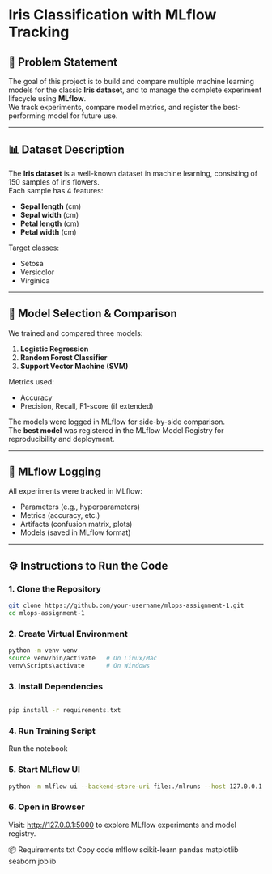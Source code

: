 # Iris Classification with MLflow Tracking

## 📌 Problem Statement
The goal of this project is to build and compare multiple machine learning models for the classic **Iris dataset**, and to manage the complete experiment lifecycle using **MLflow**.  
We track experiments, compare model metrics, and register the best-performing model for future use.

---

## 📊 Dataset Description
The **Iris dataset** is a well-known dataset in machine learning, consisting of 150 samples of iris flowers.  
Each sample has 4 features:
- **Sepal length** (cm)  
- **Sepal width** (cm)  
- **Petal length** (cm)  
- **Petal width** (cm)  

Target classes:
- Setosa  
- Versicolor  
- Virginica  

---

## 🤖 Model Selection & Comparison
We trained and compared three models:
1. **Logistic Regression**  
2. **Random Forest Classifier**  
3. **Support Vector Machine (SVM)**  

Metrics used:
- Accuracy  
- Precision, Recall, F1-score (if extended)  

The models were logged in MLflow for side-by-side comparison.  
The **best model** was registered in the MLflow Model Registry for reproducibility and deployment.

---

## 📂 MLflow Logging
All experiments were tracked in MLflow:  
- Parameters (e.g., hyperparameters)  
- Metrics (accuracy, etc.)  
- Artifacts (confusion matrix, plots)  
- Models (saved in MLflow format)  

---

## ⚙️ Instructions to Run the Code

### 1. Clone the Repository
```bash
git clone https://github.com/your-username/mlops-assignment-1.git
cd mlops-assignment-1
```
### 2. Create Virtual Environment

```bash
python -m venv venv
source venv/bin/activate   # On Linux/Mac
venv\Scripts\activate      # On Windows
```
### 3. Install Dependencies
```bash

pip install -r requirements.txt
```
### 4. Run Training Script
Run the notebook

### 5. Start MLflow UI
``` bash
python -m mlflow ui --backend-store-uri file:./mlruns --host 127.0.0.1 --port 5000
```
### 6. Open in Browser
Visit: http://127.0.0.1:5000 to explore MLflow experiments and model registry.

📦 Requirements
txt
Copy code
mlflow
scikit-learn
pandas
matplotlib
seaborn
joblib
